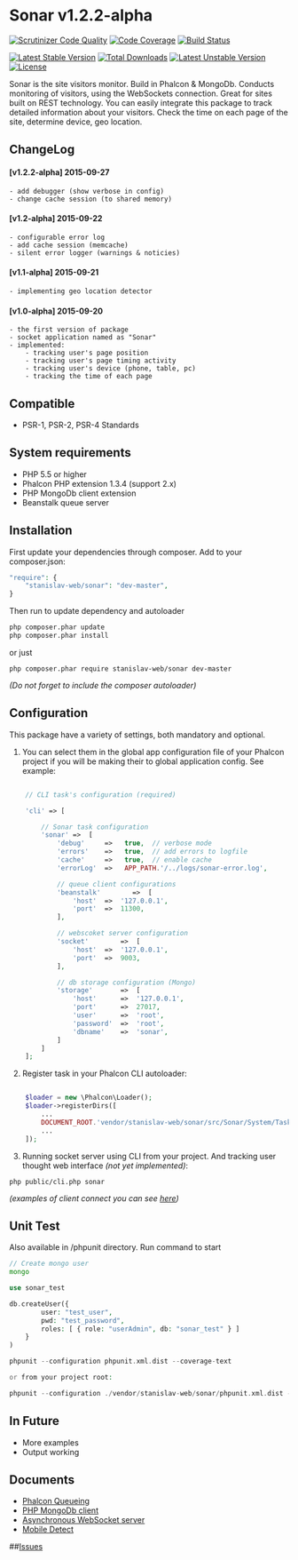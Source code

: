 # Sonar v1.2.2-alpha

[![Scrutinizer Code Quality](https://scrutinizer-ci.com/g/stanislav-web/PhalconSonar/badges/quality-score.png?b=master)](https://scrutinizer-ci.com/g/stanislav-web/PhalconSonar/?branch=master) [![Code Coverage](https://scrutinizer-ci.com/g/stanislav-web/PhalconSonar/badges/coverage.png?b=master)](https://scrutinizer-ci.com/g/stanislav-web/PhalconSonar/?branch=master) [![Build Status](https://travis-ci.org/stanislav-web/PhalconSonar.svg)](https://travis-ci.org/stanislav-web/PhalconSonar)

[![Latest Stable Version](https://poser.pugx.org/stanislav-web/sonar/v/stable)](https://packagist.org/packages/stanislav-web/sonar) [![Total Downloads](https://poser.pugx.org/stanislav-web/sonar/downloads)](https://packagist.org/packages/stanislav-web/sonar) [![Latest Unstable Version](https://poser.pugx.org/stanislav-web/sonar/v/unstable)](https://packagist.org/packages/stanislav-web/sonar) [![License](https://poser.pugx.org/stanislav-web/sonar/license)](https://packagist.org/packages/stanislav-web/sonar)

Sonar is the site visitors monitor. Build in Phalcon & MongoDb.
Conducts monitoring of visitors, using the WebSockets connection. Great for sites built on REST technology.
You can easily integrate this package to track detailed information about your visitors.
Check the time on each page of the site, determine device, geo location.

## ChangeLog

#### [v1.2.2-alpha] 2015-09-27
    - add debugger (show verbose in config)
    - change cache session (to shared memory)

#### [v1.2-alpha] 2015-09-22
    - configurable error log
    - add cache session (memcache)
    - silent error logger (warnings & noticies)

#### [v1.1-alpha] 2015-09-21
    - implementing geo location detector
        
#### [v1.0-alpha] 2015-09-20
    - the first version of package
    - socket application named as "Sonar"
    - implemented:
        - tracking user's page position
        - tracking user's page timing activity
        - tracking user's device (phone, table, pc)
        - tracking the time of each page

## Compatible
- PSR-1, PSR-2, PSR-4 Standards

## System requirements

- PHP 5.5 or higher
- Phalcon PHP extension 1.3.4 (support 2.x)
- PHP MongoDb client extension
- Beanstalk queue server

## Installation

First update your dependencies through composer. Add to your composer.json:
```php
"require": {
    "stanislav-web/sonar": "dev-master",
}
```
Then run to update dependency and autoloader
```python
php composer.phar update
php composer.phar install
```
or just
```
php composer.phar require stanislav-web/sonar dev-master
```
_(Do not forget to include the composer autoloader)_

## Configuration
This package have a variety of settings, both mandatory and optional.

1. You can select them in the global app configuration file of your Phalcon project
if you will be making their to global application config. See example:

```php

    // CLI task's configuration (required)

    'cli' => [

        // Sonar task configuration
        'sonar' =>  [
            'debug'     =>   true,  // verbose mode
            'errors'    =>   true,  // add errors to logfile
            'cache'     =>   true,  // enable cache
            'errorLog'  =>   APP_PATH.'/../logs/sonar-error.log',

            // queue client configurations
            'beanstalk'        =>  [
                'host'  =>  '127.0.0.1',
                'port'  =>  11300,
            ],

            // webscoket server configuration
            'socket'        =>  [
                'host'  =>  '127.0.0.1',
                'port'  =>  9003,
            ],

            // db storage configuration (Mongo)
            'storage'       =>  [
                'host'      =>  '127.0.0.1',
                'port'      =>  27017,
                'user'      =>  'root',
                'password'  =>  'root',
                'dbname'    =>  'sonar',
            ]
        ]
    ];
```

2. Register task in your Phalcon CLI autoloader:

```php

    $loader = new \Phalcon\Loader();
    $loader->registerDirs([
        ...
        DOCUMENT_ROOT.'vendor/stanislav-web/sonar/src/Sonar/System/Tasks'
        ...
    ]);
```

3. Running socket server using CLI from your project. And tracking user thought web interface _(not yet implemented)_:
```
php public/cli.php sonar
```
_(examples of client connect you can see [here](https://github.com/stanislav-web/PhalconSonar/tree/master/examples))_

## Unit Test
Also available in /phpunit directory. Run command to start

```php
// Create mongo user
mongo

use sonar_test

db.createUser({
        user: "test_user",
        pwd: "test_password",
        roles: [ { role: "userAdmin", db: "sonar_test" } ]
    }
)

```

```php
phpunit --configuration phpunit.xml.dist --coverage-text

or from your project root: 

phpunit --configuration ./vendor/stanislav-web/sonar/phpunit.xml.dist --coverage-text
```

## In Future
- More examples
- Output working

## Documents
+ [Phalcon Queueing](http://docs.phalconphp.com/ru/latest/index.html)
+ [PHP MongoDb client](http://php.net/manual/ru/mongo.core.php)
+ [Asynchronous WebSocket server](http://socketo.me/)
+ [Mobile Detect](http://mobiledetect.net/)

##[Issues](https://github.com/stanislav-web/PhalconSonar "Issues")
